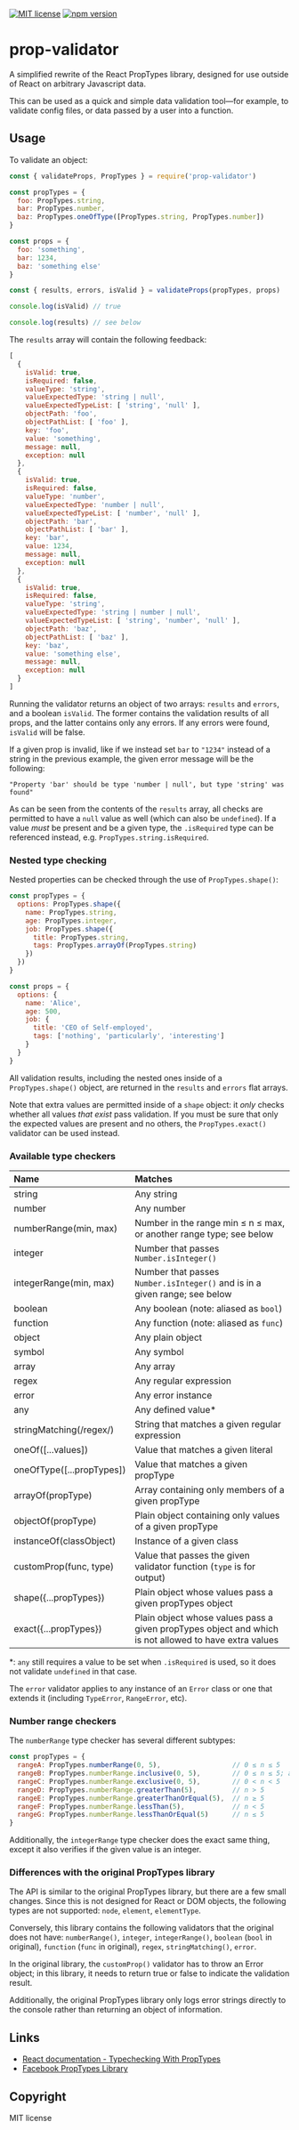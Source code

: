[![MIT license](https://img.shields.io/badge/license-MIT-brightgreen.svg)](https://opensource.org/licenses/MIT) [![npm version](https://badge.fury.io/js/prop-validator.svg)](https://badge.fury.io/js/prop-validator)

# prop-validator

A simplified rewrite of the React PropTypes library, designed for use outside of React on arbitrary Javascript data.

This can be used as a quick and simple data validation tool—for example, to validate config files, or data passed by a user into a function.

## Usage

To validate an object:

```js
const { validateProps, PropTypes } = require('prop-validator')

const propTypes = {
  foo: PropTypes.string,
  bar: PropTypes.number,
  baz: PropTypes.oneOfType([PropTypes.string, PropTypes.number])
}

const props = {
  foo: 'something',
  bar: 1234,
  baz: 'something else'
}

const { results, errors, isValid } = validateProps(propTypes, props)

console.log(isValid) // true

console.log(results) // see below
```

The `results` array will contain the following feedback:

```js
[
  {
    isValid: true,
    isRequired: false,
    valueType: 'string',
    valueExpectedType: 'string | null',
    valueExpectedTypeList: [ 'string', 'null' ],
    objectPath: 'foo',
    objectPathList: [ 'foo' ],
    key: 'foo',
    value: 'something',
    message: null,
    exception: null
  },
  {
    isValid: true,
    isRequired: false,
    valueType: 'number',
    valueExpectedType: 'number | null',
    valueExpectedTypeList: [ 'number', 'null' ],
    objectPath: 'bar',
    objectPathList: [ 'bar' ],
    key: 'bar',
    value: 1234,
    message: null,
    exception: null
  },
  {
    isValid: true,
    isRequired: false,
    valueType: 'string',
    valueExpectedType: 'string | number | null',
    valueExpectedTypeList: [ 'string', 'number', 'null' ],
    objectPath: 'baz',
    objectPathList: [ 'baz' ],
    key: 'baz',
    value: 'something else',
    message: null,
    exception: null
  }
]
```

Running the validator returns an object of two arrays: `results` and `errors`, and a boolean `isValid`. The former contains the validation results of all props, and the latter contains only any errors. If any errors were found, `isValid` will be false.

If a given prop is invalid, like if we instead set `bar` to `"1234"` instead of a string in the previous example, the given error message will be the following:

```
"Property 'bar' should be type 'number | null', but type 'string' was found"
```

As can be seen from the contents of the `results` array, all checks are permitted to have a `null` value as well (which can also be `undefined`). If a value *must* be present and be a given type, the `.isRequired` type can be referenced instead, e.g. `PropTypes.string.isRequired`.

### Nested type checking

Nested properties can be checked through the use of `PropTypes.shape()`:

```js
const propTypes = {
  options: PropTypes.shape({
    name: PropTypes.string,
    age: PropTypes.integer,
    job: PropTypes.shape({
      title: PropTypes.string,
      tags: PropTypes.arrayOf(PropTypes.string)
    })
  })
}

const props = {
  options: {
    name: 'Alice',
    age: 500,
    job: {
      title: 'CEO of Self-employed',
      tags: ['nothing', 'particularly', 'interesting']
    }
  }
}
```

All validation results, including the nested ones inside of a `PropTypes.shape()` object, are returned in the `results` and `errors` flat arrays.

Note that extra values are permitted inside of a `shape` object: it *only* checks whether all values *that exist* pass validation. If you must be sure that only the expected values are present and no others, the `PropTypes.exact()` validator can be used instead.

### Available type checkers

| Name   | Matches |
|:-------|:--------|
| string | Any string |
| number | Any number |
| numberRange(min, max) | Number in the range min ≤ n ≤ max, or another range type; see below |
| integer | Number that passes `Number.isInteger()` |
| integerRange(min, max) | Number that passes `Number.isInteger()` and is in a given range; see below |
| boolean | Any boolean (note: aliased as `bool`) |
| function | Any function (note: aliased as `func`) |
| object | Any plain object |
| symbol | Any symbol |
| array | Any array |
| regex | Any regular expression |
| error | Any error instance |
| any | Any defined value* |
| stringMatching(/regex/) | String that matches a given regular expression |
| oneOf([...values]) | Value that matches a given literal |
| oneOfType([...propTypes]) | Value that matches a given propType |
| arrayOf(propType) | Array containing only members of a given propType |
| objectOf(propType) | Plain object containing only values of a given propType |
| instanceOf(classObject) | Instance of a given class |
| customProp(func, type) | Value that passes the given validator function (`type` is for output) |
| shape({...propTypes}) | Plain object whose values pass a given propTypes object |
| exact({...propTypes}) | Plain object whose values pass a given propTypes object and which is not allowed to have extra values |

*: `any` still requires a value to be set when `.isRequired` is used, so it does not validate `undefined` in that case.

The `error` validator applies to any instance of an `Error` class or one that extends it (including `TypeError`, `RangeError`, etc).

### Number range checkers

The `numberRange` type checker has several different subtypes:

```js
const propTypes = {
  rangeA: PropTypes.numberRange(0, 5),                  // 0 ≤ n ≤ 5
  rangeB: PropTypes.numberRange.inclusive(0, 5),        // 0 ≤ n ≤ 5; alias for .numberRange
  rangeC: PropTypes.numberRange.exclusive(0, 5),        // 0 < n < 5
  rangeD: PropTypes.numberRange.greaterThan(5),         // n > 5
  rangeE: PropTypes.numberRange.greaterThanOrEqual(5),  // n ≥ 5
  rangeF: PropTypes.numberRange.lessThan(5),            // n < 5
  rangeG: PropTypes.numberRange.lessThanOrEqual(5)      // n ≤ 5
}
```

Additionally, the `integerRange` type checker does the exact same thing, except it also verifies if the given value is an integer.

### Differences with the original PropTypes library

The API is similar to the original PropTypes library, but there are a few small changes. Since this is not designed for React or DOM objects, the following types are not supported: `node`, `element`, `elementType`.

Conversely, this library contains the following validators that the original does not have: `numberRange()`, `integer`, `integerRange()`, `boolean` (`bool` in original), `function` (`func` in original), `regex`, `stringMatching()`, `error`.

In the original library, the `customProp()` validator has to throw an Error object; in this library, it needs to return true or false to indicate the validation result.

Additionally, the original PropTypes library only logs error strings directly to the console rather than returning an object of information.

## Links

* [React documentation - Typechecking With PropTypes](https://reactjs.org/docs/typechecking-with-proptypes.html)
* [Facebook PropTypes Library](https://github.com/facebook/prop-types)

## Copyright

MIT license
